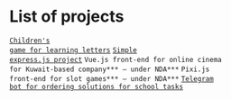 # List of projects
<code>[Children's game for learning letters](https://github.com/UniversalCorn/UniversalCorn.github.io)</code>
<code>[Simple express.js project](https://github.com/UniversalCorn/Programming-3year-IP94-Lazarenko-Nikita)</code>
<code>Vue.js front-end for online cinema for Kuwait-based company*** — under NDA***</code>
<code>Pixi.js front-end for slot games*** — under NDA***</code>
<code>[Telegram bot for ordering solutions for school tasks](https://github.com/UniversalCorn/telegram-order-school-work-bot)</code>
